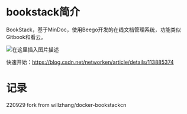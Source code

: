 # bookstack简介

BookStack，基于MinDoc，使用Beego开发的在线文档管理系统，功能类似Gitbook和看云。

![在这里插入图片描述](https://img-blog.csdnimg.cn/20210220155920809.png)


快速开始：https://blog.csdn.net/networken/article/details/113885374

# 记录
220929 fork from willzhang/docker-bookstackcn
